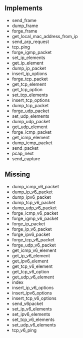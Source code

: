 ## Implements

- send_frame
- dump_frame
- forge_frame
- get_local_mac_address_from_ip
- send_arp_request
- tcp_ping
- forge_igmp_packet
- set_ip_elements
- get_ip_element
- dump_ip_packet
- insert_ip_options
- forge_tcp_packet
- get_tcp_element
- get_tcp_option
- set_tcp_elements
- insert_tcp_options
- dump_tcp_packet
- forge_udp_packet
- set_udp_elements
- dump_udp_packet
- get_udp_element
- forge_icmp_packet
- get_icmp_element
- dump_icmp_packet
- send_packet
- pcap_next
- send_capture

## Missing
- dump_icmp_v6_packet
- dump_ip_v6_packet
- dump_ipv6_packet
- dump_tcp_v6_packet
- dump_udp_v6_packet
- forge_icmp_v6_packet
- forge_igmp_v6_packet
- forge_ip_packet
- forge_ip_v6_packet
- forge_ipv6_packet
- forge_tcp_v6_packet
- forge_udp_v6_packet
- get_icmp_v6_element
- get_ip_v6_element
- get_ipv6_element
- get_tcp_v6_element
- get_tcp_v6_option
- get_udp_v6_element
- index
- insert_ip_v6_options
- insert_ipv6_options
- insert_tcp_v6_options
- send_v6packet
- set_ip_v6_elements
- set_ipv6_elements
- set_tcp_v6_elements
- set_udp_v6_elements
- tcp_v6_ping
